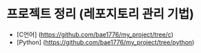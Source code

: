 # 프로젝트 정리 (레포지토리 관리 기법)
 
- [C언어] (https://github.com/bae1776/my_project/tree/c)
- [Python] (https://github.com/bae1776/my_project/tree/python)
